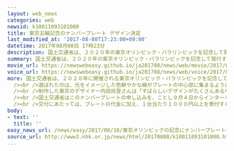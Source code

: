 ```yaml
---
layout: web_news
categories: web
newsid: k10011093101000
title: 東京五輪記念のナンバープレート デザイン決定
last_modified_at: '2017-08-08T17:23:00+09:00'
datetime: 2017年08月08日 17時23分
description: 国土交通省は、２０２０年の東京オリンピック・パラリンピックを記念して発行する自動車用のナンバープレートのデザインを決定し、ことし９月から申し込みを受け付けることになりました。
summary: 国土交通省は、２０２０年の東京オリンピック・パラリンピックを記念して発行する自動車用のナンバープレートのデザインを決定し、ことし９月から申し込みを受け付けることになりました。
movie_url: https://newswebeasy.github.io/ja201708/news/web/movie/2017/08/10/k10011093101000.mp4
voice_url: https://newswebeasy.github.io/ja201708/news/web/voice/2017/08/10/k10011093101000.mp3
more: 国土交通省は、２０２０年に開催される東京オリンピック・パラリンピックを記念して発行する自動車用のナンバープレートのデザインを決定し、８日発表しました。<br
  /><br />選ばれたのは、光をイメージした色鮮やかな線がプレートの中心部に集まるように描かれたデザインで、スポーツのスピード感や人々の個性が表現されているということです。<br
  /><br />制作した東京のデザイナー内田尚登さんは「すばらしいデザインがたくさんある中で選ばれ、非常にうれしく思います。国民的なイベントを盛り上げることにつながればありがたいです」と話していました。<br
  /><br />国土交通省はこのナンバープレートの申し込みを、ことし９月４日からインターネットや全国の陸運支局などで受け付け、１０月１０日から交付することにしています。<br
  /><br />交付にあたっては、プレートの代金に加え、１台当たり１０００円以上を寄付する必要があり、国土交通省は集まった寄付金を大会の開催に必要なバスやタクシーのバリアフリー化の事業に充てるとしています。
body:
- text: ''
  title: ''
easy_news_url: /news/easy/2017/08/10/東京オリンピックの記念にナンバープレートを作る/
source_url: http://www3.nhk.or.jp/news/html/20170808/k10011093101000.html
...
```

